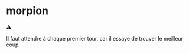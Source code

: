 # morpion
:warning: 

Il faut attendre à chaque premier tour, car il essaye de trouver le meilleur coup.
